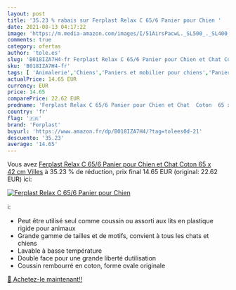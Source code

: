 ```yaml
---
layout: post
title: '35.23 % rabais sur Ferplast Relax C 65/6 Panier pour Chien '
date: 2021-08-13 04:17:22
image: 'https://m.media-amazon.com/images/I/51AirsPacwL._SL500_._SL400_.jpg'
comments: true
category: ofertas
author: 'tole.es'
slug: 'B018IZA7H4-fr Ferplast Relax C 65/6 Panier pour Chien et Chat Coton 65 x...'
sku: 'B018IZA7H4-fr'
tags: [ 'Animalerie','Chiens','Paniers et mobilier pour chiens','Paniers pour chiens','ferplast', ]
actualPrice: 14.65 EUR
currency: EUR
price: 14.65
comparePrice: 22.62 EUR
prodname: 'Ferplast Relax C 65/6 Panier pour Chien et Chat  Coton  65 x 42 cm  Villes'
country: 'fr'
flag: '🇫🇷'
brand: 'Ferplast'
buyurl: 'https://www.amazon.fr/dp/B018IZA7H4/?tag=tolees0d-21'
descuento: '35.23'
average: '14.65'
---
```


Vous avez [Ferplast Relax C 65/6 Panier pour Chien et Chat  Coton  65 x 42 cm  Villes](https://www.amazon.fr/dp/B018IZA7H4/?tag=tolees0d-21)  à  35.23 % de réduction, prix final  14.65 EUR (original: 22.62 EUR) ici:

[![Ferplast Relax C 65/6 Panier pour Chien ](https://m.media-amazon.com/images/I/51AirsPacwL._SL500_._SL400_.jpg)](https://www.amazon.fr/dp/B018IZA7H4/?tag=tolees0d-21)

ℹ️:

- Peut être utilisé seul comme coussin ou assorti aux lits en plastique rigide pour animaux
- Grande gamme de tailles et de motifs, convient à tous les chats et chiens
- Lavable à basse température
- Double face pour une grande liberté dutilisation
- Coussin rembourré en coton, forme ovale originale

[🛒 Achetez-le maintenant!!](https://www.amazon.fr/dp/B018IZA7H4/?tag=tolees0d-21)
